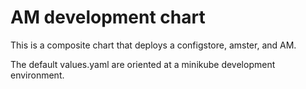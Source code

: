 # AM development chart

This is a composite chart that deploys a configstore, amster, and AM.

The default values.yaml are oriented at a minikube development environment. 


